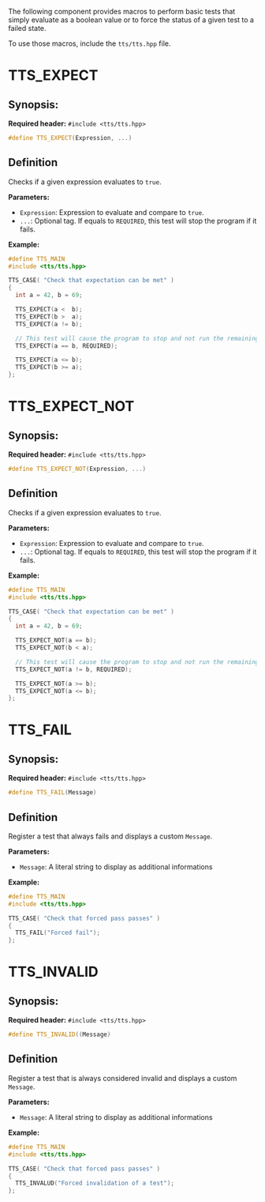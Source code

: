 The following component provides macros to perform basic tests that simply evaluate as a boolean value or to force the status of a given test to a failed state. 

To use those macros, include the `tts/tts.hpp` file.

# TTS_EXPECT

## Synopsis:
**Required header:** `#include <tts/tts.hpp>`
~~~~~~~~~~~~~~~~~~~~~~~~~~~~~~~~~~~~~~~~ c++
#define TTS_EXPECT(Expression, ...)
~~~~~~~~~~~~~~~~~~~~~~~~~~~~~~~~~~~~~~~~

## Definition
Checks if a given expression evaluates to `true`.

**Parameters:**
  + `Expression`: Expression to evaluate and compare to `true`.
  + `...`: Optional tag. If equals to `REQUIRED`, this test will stop the program if it fails.

**Example:**

~~~~~~~~~~~~~~~~~~~~~~~~~~~~~~~~~~~~~~~~ c++
#define TTS_MAIN
#include <tts/tts.hpp>

TTS_CASE( "Check that expectation can be met" )
{
  int a = 42, b = 69;

  TTS_EXPECT(a <  b);
  TTS_EXPECT(b >  a);
  TTS_EXPECT(a != b);

  // This test will cause the program to stop and not run the remaining tests
  TTS_EXPECT(a == b, REQUIRED);

  TTS_EXPECT(a <= b);
  TTS_EXPECT(b >= a);
};
~~~~~~~~~~~~~~~~~~~~~~~~~~~~~~~~~~~~~~~~

# TTS_EXPECT_NOT

## Synopsis:
**Required header:** `#include <tts/tts.hpp>`
~~~~~~~~~~~~~~~~~~~~~~~~~~~~~~~~~~~~~~~~ c++
#define TTS_EXPECT_NOT(Expression, ...)
~~~~~~~~~~~~~~~~~~~~~~~~~~~~~~~~~~~~~~~~

## Definition
Checks if a given expression evaluates to `true`.

**Parameters:**
  + `Expression`: Expression to evaluate and compare to `true`.
  + `...`: Optional tag. If equals to `REQUIRED`, this test will stop the program if it fails.

**Example:**

~~~~~~~~~~~~~~~~~~~~~~~~~~~~~~~~~~~~~~~~ c++
#define TTS_MAIN
#include <tts/tts.hpp>

TTS_CASE( "Check that expectation can be met" )
{
  int a = 42, b = 69;

  TTS_EXPECT_NOT(a == b);
  TTS_EXPECT_NOT(b < a);

  // This test will cause the program to stop and not run the remaining tests
  TTS_EXPECT_NOT(a != b, REQUIRED);

  TTS_EXPECT_NOT(a >= b);
  TTS_EXPECT_NOT(a <= b);
};
~~~~~~~~~~~~~~~~~~~~~~~~~~~~~~~~~~~~~~~~

# TTS_FAIL

## Synopsis:
**Required header:** `#include <tts/tts.hpp>`
~~~~~~~~~~~~~~~~~~~~~~~~~~~~~~~~~~~~~~~~ c++
#define TTS_FAIL(Message)
~~~~~~~~~~~~~~~~~~~~~~~~~~~~~~~~~~~~~~~~

## Definition
Register a test that always fails and displays a custom `Message`.

**Parameters:**
  + `Message`: A literal string to display as additional informations

**Example:**

~~~~~~~~~~~~~~~~~~~~~~~~~~~~~~~~~~~~~~~~ c++
#define TTS_MAIN
#include <tts/tts.hpp>

TTS_CASE( "Check that forced pass passes" )
{
  TTS_FAIL("Forced fail");
};
~~~~~~~~~~~~~~~~~~~~~~~~~~~~~~~~~~~~~~~~

# TTS_INVALID

## Synopsis:
**Required header:** `#include <tts/tts.hpp>`
~~~~~~~~~~~~~~~~~~~~~~~~~~~~~~~~~~~~~~~~ c++
#define TTS_INVALID((Message)
~~~~~~~~~~~~~~~~~~~~~~~~~~~~~~~~~~~~~~~~

## Definition
Register a test that is always considered invalid and displays a custom `Message`.

**Parameters:**
  + `Message`: A literal string to display as additional informations

**Example:**

~~~~~~~~~~~~~~~~~~~~~~~~~~~~~~~~~~~~~~~~ c++
#define TTS_MAIN
#include <tts/tts.hpp>

TTS_CASE( "Check that forced pass passes" )
{
  TTS_INVALUD("Forced invalidation of a test");
};
~~~~~~~~~~~~~~~~~~~~~~~~~~~~~~~~~~~~~~~~
